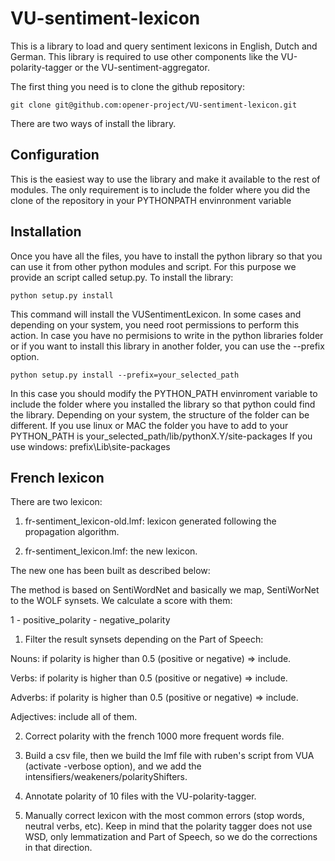 VU-sentiment-lexicon
====================

This is a library to load and query sentiment lexicons in English, Dutch and German. This library is required to use other components like the VU-polarity-tagger or
the VU-sentiment-aggregator.

The first thing you need is to clone the github repository:

````shell
git clone git@github.com:opener-project/VU-sentiment-lexicon.git
````

There are two ways of install the library.

Configuration
-------------
This is the easiest way to use the library and make it available to the rest of modules. The only requirement is
to include the folder where you did the clone of the repository in your PYTHONPATH envinronment variable



Installation
------------
Once you have all the files, you have to install the python library so that you can use it from other
python modules and script. For this purpose we provide an script called setup.py. To install the library:

````shell
python setup.py install
````

This command will install the VUSentimentLexicon. In some cases and depending on your system, you need root
permissions to perform this action. In case you have no permisions to write in the python libraries folder
or if you want to install this library in another folder, you can use the --prefix option.

````shell
python setup.py install --prefix=your_selected_path
````

In this case you should modify the PYTHON_PATH envinroment variable to include the folder where you installed the
library so that python could find the library. Depending on your system, the structure of the folder can be different.
If you use linux or MAC the folder you have to add to your PYTHON_PATH is your_selected_path/lib/pythonX.Y/site-packages
If you use windows: prefix\Lib\site-packages

French lexicon
--------------

There are two lexicon:

1) fr-sentiment_lexicon-old.lmf: lexicon generated following the propagation algorithm.

2) fr-sentiment_lexicon.lmf: the new lexicon.

The new one has been built as described below:

The method is based on SentiWordNet and basically we map, SentiWorNet to the WOLF synsets. We calculate a score with them:

  1 - positive_polarity - negative_polarity

1) Filter the result synsets depending on the Part of Speech:

  Nouns: if polarity is higher than 0.5 (positive or negative) => include.

  Verbs: if polarity is higher than 0.5 (positive or negative) => include.

  Adverbs: if polarity is higher than 0.5 (positive or negative) => include.

  Adjectives: include all of them.
 
2) Correct polarity with the french 1000 more frequent words file.

3) Build a csv file, then we build the lmf file with ruben's script from VUA (activate -verbose option), and we add the intensifiers/weakeners/polarityShifters.

4) Annotate polarity of 10 files with the VU-polarity-tagger.

5) Manually correct lexicon with the most common errors (stop words, neutral verbs, etc). Keep in mind that the polarity tagger does not use WSD, only lemmatization and Part of Speech, so we do the corrections in that direction.

